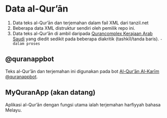 # Data al-Qur’ān
1. Data teks al-Qur’ān dan terjemahan dalam fail XML dari tanzil.net
1. Beberapa data XML distruktur sendiri oleh pemilik repo ini.
1. Data teks al-Qur’ān di ambil daripada [Qurancomplex Kerajaan Arab Saudi](https://fonts.qurancomplex.gov.sa/wp02/حفص#05) yang diedit sedikit pada beberapa diakritik (tashkīl/tanda baris). `- dalam proses`

## @quranappbot
Teks al-Qur’ān dan terjemahan ini digunakan pada bot [Al-Qur’ān Al-Karīm](https://t.me/quranappbot) [@quranappbot](https://t.me/quranappbot).

## MyQuranApp (akan datang)
Aplikasi al-Qur’ān dengan fungsi utama ialah terjemahan harfiyyah bahasa Melayu.
